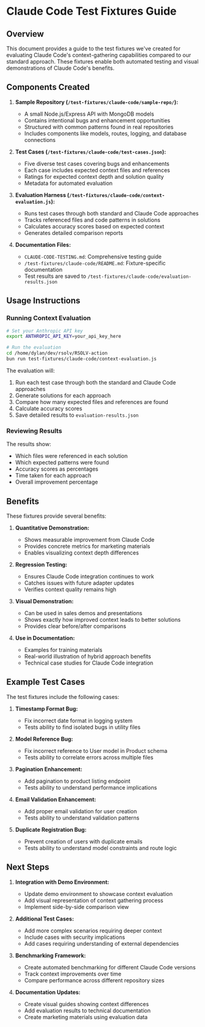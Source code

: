# Claude Code Test Fixtures Guide

## Overview

This document provides a guide to the test fixtures we've created for evaluating Claude Code's context-gathering capabilities compared to our standard approach. These fixtures enable both automated testing and visual demonstrations of Claude Code's benefits.

## Components Created

1. **Sample Repository (`/test-fixtures/claude-code/sample-repo/`):**
   - A small Node.js/Express API with MongoDB models
   - Contains intentional bugs and enhancement opportunities
   - Structured with common patterns found in real repositories
   - Includes components like models, routes, logging, and database connections

2. **Test Cases (`/test-fixtures/claude-code/test-cases.json`):**
   - Five diverse test cases covering bugs and enhancements
   - Each case includes expected context files and references
   - Ratings for expected context depth and solution quality
   - Metadata for automated evaluation

3. **Evaluation Harness (`/test-fixtures/claude-code/context-evaluation.js`):**
   - Runs test cases through both standard and Claude Code approaches
   - Tracks referenced files and code patterns in solutions
   - Calculates accuracy scores based on expected context
   - Generates detailed comparison reports

4. **Documentation Files:**
   - `CLAUDE-CODE-TESTING.md`: Comprehensive testing guide
   - `/test-fixtures/claude-code/README.md`: Fixture-specific documentation
   - Test results are saved to `/test-fixtures/claude-code/evaluation-results.json`

## Usage Instructions

### Running Context Evaluation

```bash
# Set your Anthropic API key
export ANTHROPIC_API_KEY=your_api_key_here

# Run the evaluation
cd /home/dylan/dev/rsolv/RSOLV-action
bun run test-fixtures/claude-code/context-evaluation.js
```

The evaluation will:
1. Run each test case through both the standard and Claude Code approaches
2. Generate solutions for each approach
3. Compare how many expected files and references are found
4. Calculate accuracy scores
5. Save detailed results to `evaluation-results.json`

### Reviewing Results

The results show:
- Which files were referenced in each solution
- Which expected patterns were found
- Accuracy scores as percentages
- Time taken for each approach
- Overall improvement percentage

## Benefits

These fixtures provide several benefits:

1. **Quantitative Demonstration:**
   - Shows measurable improvement from Claude Code
   - Provides concrete metrics for marketing materials
   - Enables visualizing context depth differences

2. **Regression Testing:**
   - Ensures Claude Code integration continues to work
   - Catches issues with future adapter updates
   - Verifies context quality remains high

3. **Visual Demonstration:**
   - Can be used in sales demos and presentations
   - Shows exactly how improved context leads to better solutions
   - Provides clear before/after comparisons

4. **Use in Documentation:**
   - Examples for training materials
   - Real-world illustration of hybrid approach benefits
   - Technical case studies for Claude Code integration

## Example Test Cases

The test fixtures include the following cases:

1. **Timestamp Format Bug:**
   - Fix incorrect date format in logging system
   - Tests ability to find isolated bugs in utility files

2. **Model Reference Bug:**
   - Fix incorrect reference to User model in Product schema
   - Tests ability to correlate errors across multiple files

3. **Pagination Enhancement:**
   - Add pagination to product listing endpoint
   - Tests ability to understand performance implications

4. **Email Validation Enhancement:**
   - Add proper email validation for user creation
   - Tests ability to understand validation patterns

5. **Duplicate Registration Bug:**
   - Prevent creation of users with duplicate emails
   - Tests ability to understand model constraints and route logic

## Next Steps

1. **Integration with Demo Environment:**
   - Update demo environment to showcase context evaluation
   - Add visual representation of context gathering process
   - Implement side-by-side comparison view

2. **Additional Test Cases:**
   - Add more complex scenarios requiring deeper context
   - Include cases with security implications
   - Add cases requiring understanding of external dependencies

3. **Benchmarking Framework:**
   - Create automated benchmarking for different Claude Code versions
   - Track context improvements over time
   - Compare performance across different repository sizes

4. **Documentation Updates:**
   - Create visual guides showing context differences
   - Add evaluation results to technical documentation
   - Create marketing materials using evaluation data